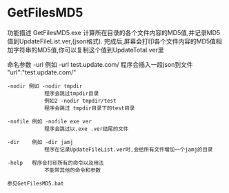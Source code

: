 # GetFilesMD5

功能描述
	GetFilesMD5.exe 计算所在目录的各个文件内容的MD5值,并记录MD5值到UpdateFileList.ver,(json格式).
	完成后,屏幕会打印各个文件内容的MD5值相加字符串的MD5值,你可以复制这个值到UpdateTotal.ver里

命名参数
	-url	例如 -url test.update.com/
				程序会插入一段json到文件 "url":"test.update.com/"
	
	-nodir 例如 -nodir tmpdir	
				程序会跳过tmpdir目录
				例如2 -nodir tmpdir/test
				程序会跳过 tmpdir目录下的test目录
	
	-nofile 例如 -nofile exe ver
				程序会跳过以.exe .ver结尾的文件
	
	-dir	例如 -dir jamj
				程序在记录UpdateFileList.ver时,会给所有文件增加一个jamj的目录
	
	-help	程序会打印所有的命令以及用法
				不能带其他的命令和参数
	
	参见GetFilesMD5.bat
